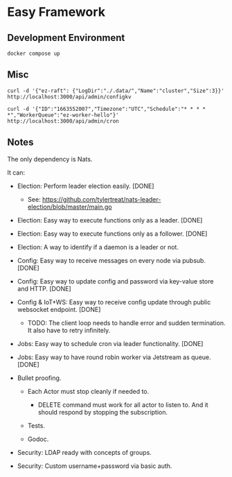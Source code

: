 # Easy Framework

## Development Environment

```
docker compose up
```

## Misc

```
curl -d '{"ez-raft": {"LogDir":"./.data/","Name":"cluster","Size":3}}' http://localhost:3000/api/admin/configkv

curl -d '{"ID":"1663552007","Timezone":"UTC","Schedule":"* * * * *","WorkerQueue":"ez-worker-hello"}' http://localhost:3000/api/admin/cron
```

## Notes 

The only dependency is Nats.

It can:
* Election: Perform leader election easily. [DONE]

  * See: https://github.com/tylertreat/nats-leader-election/blob/master/main.go

* Election: Easy way to execute functions only as a leader. [DONE]

* Election: Easy way to execute functions only as a follower. [DONE]

* Election: A way to identify if a daemon is a leader or not.

* Config: Easy way to receive messages on every node via pubsub. [DONE]

* Config: Easy way to update config and password via key-value store and HTTP. [DONE]

* Config & IoT+WS: Easy way to receive config update through public websocket endpoint. [DONE]

  * TODO: The client loop needs to handle error and sudden termination. It also have to retry infinitely.

* Jobs: Easy way to schedule cron via leader functionality. [DONE]

* Jobs: Easy way to have round robin worker via Jetstream as queue. [DONE]

* Bullet proofing.

  * Each Actor must stop cleanly if needed to.

    * DELETE command must work for all actor to listen to. And it should respond by stopping the subscription.

  * Tests.

  * Godoc.

* Security: LDAP ready with concepts of groups.

* Security: Custom username+password via basic auth.
